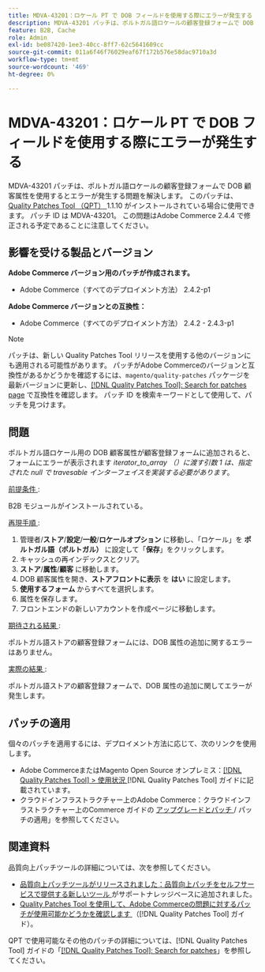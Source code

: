 ```yaml
---
title: MDVA-43201：ロケール PT で DOB フィールドを使用する際にエラーが発生する
description: MDVA-43201 パッチは、ポルトガル語ロケールの顧客登録フォームで DOB 顧客属性を使用するとエラーが発生する問題を解決します。 このパッチは、[Quality Patches Tool （QPT） ] （https://experienceleague.adobe.com/ja/docs/commerce-operations/tools/quality-patches-tool/quality-patches-tool-to-self-serve-quality-patches） 1.1.10 がインストールされている場合に利用できます。 パッチ ID は MDVA-43201。 この問題はAdobe Commerce 2.4.4 で修正される予定であることに注意してください。
feature: B2B, Cache
role: Admin
exl-id: be087420-1ee3-40cc-8ff7-62c5641609cc
source-git-commit: 011a6f46f76029eaf67f172b576e58dac9710a3d
workflow-type: tm+mt
source-wordcount: '469'
ht-degree: 0%

---
```


# MDVA-43201：ロケール PT で DOB フィールドを使用する際にエラーが発生する

MDVA-43201 パッチは、ポルトガル語ロケールの顧客登録フォームで DOB 顧客属性を使用するとエラーが発生する問題を解決します。 このパッチは、[Quality Patches Tool （QPT） ](https://experienceleague.adobe.com/ja/docs/commerce-operations/tools/quality-patches-tool/quality-patches-tool-to-self-serve-quality-patches)1.1.10 がインストールされている場合に使用できます。 パッチ ID は MDVA-43201。 この問題はAdobe Commerce 2.4.4 で修正される予定であることに注意してください。

## 影響を受ける製品とバージョン

**Adobe Commerce バージョン用のパッチが作成されます。**

* Adobe Commerce（すべてのデプロイメント方法） 2.4.2-p1

**Adobe Commerce バージョンとの互換性：**

* Adobe Commerce（すべてのデプロイメント方法） 2.4.2 - 2.4.3-p1

>[!NOTE]
>
>パッチは、新しい Quality Patches Tool リリースを使用する他のバージョンにも適用される可能性があります。 パッチがAdobe Commerceのバージョンと互換性があるかどうかを確認するには、`magento/quality-patches` パッケージを最新バージョンに更新し、[[!DNL Quality Patches Tool]: Search for patches page](https://experienceleague.adobe.com/ja/docs/commerce-operations/tools/quality-patches-tool/quality-patches-tool-to-self-serve-quality-patches) で互換性を確認します。 パッチ ID を検索キーワードとして使用して、パッチを見つけます。

## 問題

ポルトガル語ロケール用の DOB 顧客属性が顧客登録フォームに追加されると、フォームにエラーが表示されます *iterator_to_array （）に渡す引数 1 は、指定された null で travesable インターフェイスを実装する必要があります*。

<u> 前提条件 </u>:

B2B モジュールがインストールされている。

<u> 再現手順 </u>:

1. 管理者/**ストア**/**設定**/**一般**/**ロケールオプション** に移動し、「ロケール」を **ポルトガル語（ポルトガル）** に設定して「**保存**」をクリックします。
1. キャッシュの再インデックスとクリア。
1. **ストア**/**属性**/**顧客** に移動します。
1. DOB 顧客属性を開き、**ストアフロントに表示** を **はい** に設定します。
1. **使用するフォーム** からすべてを選択します。
1. 属性を保存します。
1. フロントエンドの新しいアカウントを作成ページに移動します。

<u> 期待される結果 </u>:

ポルトガル語ストアの顧客登録フォームには、DOB 属性の追加に関するエラーはありません。

<u> 実際の結果 </u>:

ポルトガル語ストアの顧客登録フォームで、DOB 属性の追加に関してエラーが発生します。

## パッチの適用

個々のパッチを適用するには、デプロイメント方法に応じて、次のリンクを使用します。

* Adobe CommerceまたはMagento Open Source オンプレミス：[[!DNL Quality Patches Tool] > 使用状況 ](/help/tools/quality-patches-tool/usage.md) [!DNL Quality Patches Tool] ガイドに記載されています。
* クラウドインフラストラクチャー上のAdobe Commerce：クラウドインフラストラクチャー上のCommerce ガイドの [ アップグレードとパッチ ](https://experienceleague.adobe.com/docs/commerce-cloud-service/user-guide/develop/upgrade/apply-patches.html?lang=ja)/ パッチの適用」を参照してください。

## 関連資料

品質向上パッチツールの詳細については、次を参照してください。

* [ 品質向上パッチツールがリリースされました：品質向上パッチをセルフサービスで提供する新しいツール ](https://experienceleague.adobe.com/ja/docs/commerce-operations/tools/quality-patches-tool/quality-patches-tool-to-self-serve-quality-patches) がサポートナレッジベースに追加されました。
* [Quality Patches Tool を使用して、Adobe Commerceの問題に対するパッチが使用可能かどうかを確認します ](/help/tools/quality-patches-tool/patches-available-in-qpt/check-patch-for-magento-issue-with-magento-quality-patches.md) （[!DNL Quality Patches Tool] ガイド）。

QPT で使用可能なその他のパッチの詳細については、[!DNL Quality Patches Tool] ガイドの「[[!DNL Quality Patches Tool]: Search for patches](https://experienceleague.adobe.com/tools/commerce-quality-patches/index.html?lang=ja)」を参照してください。

